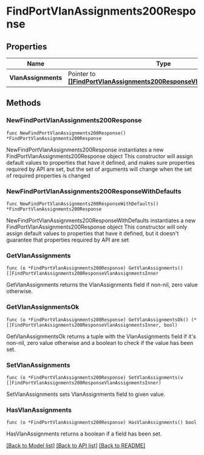 # FindPortVlanAssignments200Response

## Properties

Name | Type | Description | Notes
------------ | ------------- | ------------- | -------------
**VlanAssignments** | Pointer to [**[]FindPortVlanAssignments200ResponseVlanAssignmentsInner**](FindPortVlanAssignments200ResponseVlanAssignmentsInner.md) |  | [optional] 

## Methods

### NewFindPortVlanAssignments200Response

`func NewFindPortVlanAssignments200Response() *FindPortVlanAssignments200Response`

NewFindPortVlanAssignments200Response instantiates a new FindPortVlanAssignments200Response object
This constructor will assign default values to properties that have it defined,
and makes sure properties required by API are set, but the set of arguments
will change when the set of required properties is changed

### NewFindPortVlanAssignments200ResponseWithDefaults

`func NewFindPortVlanAssignments200ResponseWithDefaults() *FindPortVlanAssignments200Response`

NewFindPortVlanAssignments200ResponseWithDefaults instantiates a new FindPortVlanAssignments200Response object
This constructor will only assign default values to properties that have it defined,
but it doesn't guarantee that properties required by API are set

### GetVlanAssignments

`func (o *FindPortVlanAssignments200Response) GetVlanAssignments() []FindPortVlanAssignments200ResponseVlanAssignmentsInner`

GetVlanAssignments returns the VlanAssignments field if non-nil, zero value otherwise.

### GetVlanAssignmentsOk

`func (o *FindPortVlanAssignments200Response) GetVlanAssignmentsOk() (*[]FindPortVlanAssignments200ResponseVlanAssignmentsInner, bool)`

GetVlanAssignmentsOk returns a tuple with the VlanAssignments field if it's non-nil, zero value otherwise
and a boolean to check if the value has been set.

### SetVlanAssignments

`func (o *FindPortVlanAssignments200Response) SetVlanAssignments(v []FindPortVlanAssignments200ResponseVlanAssignmentsInner)`

SetVlanAssignments sets VlanAssignments field to given value.

### HasVlanAssignments

`func (o *FindPortVlanAssignments200Response) HasVlanAssignments() bool`

HasVlanAssignments returns a boolean if a field has been set.


[[Back to Model list]](../README.md#documentation-for-models) [[Back to API list]](../README.md#documentation-for-api-endpoints) [[Back to README]](../README.md)


